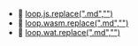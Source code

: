 * 📄 [loop.js.replace(".md","")](loop.js)
* 📄 [loop.wasm.replace(".md","")](loop.wasm)
* 📄 [loop.wat.replace(".md","")](loop.wat)
